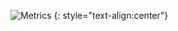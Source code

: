
![Metrics](https://metrics.lecoq.io/algers?template=classic&isocalendar=1&languages=1&stars=1&gists=1&isocalendar.duration=half-year&languages.limit=8&languages.sections=most-used&languages.colors=github&languages.threshold=0%25&languages.indepth=false&languages.categories=markup%2C%20programming&languages.recent.categories=markup%2C%20programming&languages.recent.load=300&languages.recent.days=14&stars.limit=4&config.timezone=America%2FChicago)
{: style="text-align:center"}
